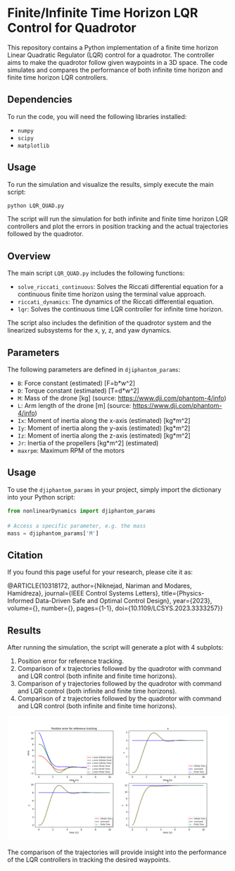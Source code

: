 # Finite/Infinite Time Horizon LQR Control for Quadrotor

This repository contains a Python implementation of a finite time horizon Linear Quadratic Regulator (LQR) control for a quadrotor. The controller aims to make the quadrotor follow given waypoints in a 3D space. The code simulates and compares the performance of both infinite time horizon and finite time horizon LQR controllers.

## Dependencies

To run the code, you will need the following libraries installed:

- `numpy`
- `scipy`
- `matplotlib`

## Usage

To run the simulation and visualize the results, simply execute the main script:

```bash
python LQR_QUAD.py
```

The script will run the simulation for both infinite and finite time horizon LQR controllers and plot the errors in position tracking and the actual trajectories followed by the quadrotor.

## Overview

The main script `LQR_QUAD.py` includes the following functions:

- `solve_riccati_continuous`: Solves the Riccati differential equation for a continuous finite time horizon using the terminal value approach.
- `riccati_dynamics`: The dynamics of the Riccati differential equation.
- `lqr`: Solves the continuous time LQR controller for infinite time horizon.


The script also includes the definition of the quadrotor system and the linearized subsystems for the x, y, z, and yaw dynamics.


## Parameters

The following parameters are defined in `djiphantom_params`:

- `B`: Force constant (estimated) [F=b*w^2]
- `D`: Torque constant (estimated) [T=d*w^2]
- `M`: Mass of the drone [kg] (source: https://www.dji.com/phantom-4/info)
- `L`: Arm length of the drone [m] (source: https://www.dji.com/phantom-4/info)
- `Ix`: Moment of inertia along the x-axis (estimated) [kg*m^2]
- `Iy`: Moment of inertia along the y-axis (estimated) [kg*m^2]
- `Iz`: Moment of inertia along the z-axis (estimated) [kg*m^2]
- `Jr`: Inertia of the propellers [kg*m^2] (estimated)
- `maxrpm`: Maximum RPM of the motors

## Usage

To use the `djiphantom_params` in your project, simply import the dictionary into your Python script:

```python
from nonlinearDynamics import djiphantom_params

# Access a specific parameter, e.g. the mass
mass = djiphantom_params['M']
```

## Citation
If you found this page useful for your research, please cite it as:

@ARTICLE{10318172,
  author={Niknejad, Nariman and Modares, Hamidreza},
  journal={IEEE Control Systems Letters}, 
  title={Physics-Informed Data-Driven Safe and Optimal Control Design}, 
  year={2023},
  volume={},
  number={},
  pages={1-1},
  doi={10.1109/LCSYS.2023.3333257}}

## Results

After running the simulation, the script will generate a plot with 4 subplots:

1. Position error for reference tracking.
2. Comparison of x trajectories followed by the quadrotor with command and LQR control (both infinite and finite time horizons).
3. Comparison of y trajectories followed by the quadrotor with command and LQR control (both infinite and finite time horizons).
4. Comparison of z trajectories followed by the quadrotor with command and LQR control (both infinite and finite time horizons).

![Final Results](Results.png)

The comparison of the trajectories will provide insight into the performance of the LQR controllers in tracking the desired waypoints.
